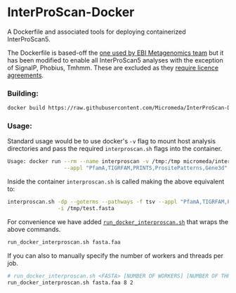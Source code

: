 # InterProScan-Docker
A Dockerfile and associated tools for deploying containerized InterProScan5.

The Dockerfile is based-off the [one used by EBI Metagenomics team](https://github.com/EBI-Metagenomics/InterProScan) 
but it has been modified to enable all InterProScan5 analyses with the exception of SignalP, Phobius, Tmhmm. These are 
excluded as they [require licence agreements](https://github.com/ebi-pf-team/interproscan/wiki/ActivatingLicensedAnalyses).

### Building:

```bash
docker build https://raw.githubusercontent.com/Micromeda/InterProScan-Docker/master/Dockerfile -t micromeda/interproscan-docker
```

### Usage:

Standard usage would be to use docker's ```-v``` flag to mount host analysis directories and pass the required 
```interproscan.sh``` flags into the container.

```bash
Usage: docker run --rm --name interproscan -v /tmp:/tmp micromeda/interproscan-docker -dp --goterms --pathways -f tsv \
                  --appl "PfamA,TIGRFAM,PRINTS,PrositePatterns,Gene3d" -o /tmp/out.ipr -i /tmp/test.fasta
```

Inside the container ```interproscan.sh``` is called making the above equivalent to:

```bash
interproscan.sh -dp --goterms --pathways -f tsv --appl "PfamA,TIGRFAM,PRINTS,PrositePatterns,Gene3d" -o /tmp/out.ipr \
                -i /tmp/test.fasta
```

For convenience we have added [```run_docker_interproscan.sh```](https://github.com/Micromeda/InterProScan-Docker/blob/master/run_docker_interproscan.sh) that wraps the above commands.

```bash
run_docker_interproscan.sh fasta.faa
```

If you can also to manually specify the number of workers and threads per job.

```bash
# run_docker_interproscan.sh <FASTA> [NUMBER OF WORKERS] [NUMBER OF THREADS PER JOB]
run_docker_interproscan.sh fasta.faa 8 2
```